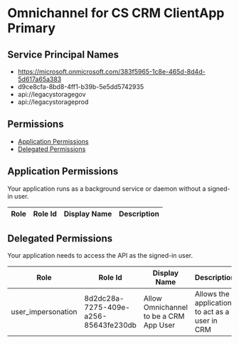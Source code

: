 # Omnichannel for CS CRM ClientApp Primary
## Service Principal Names
- https://microsoft.onmicrosoft.com/383f5965-1c8e-465d-8d4d-5d617a65a383
- d9ce8cfa-8bd8-4ff1-b39b-5e5dd5742935
- api://legacystoragegov
- api://legacystorageprod

 ## Permissions
- [Application Permissions](#application-permissions)
- [Delegated Permissions](#delegated-permissions)

## Application Permissions
Your application runs as a background service or daemon without a signed-in user.

| Role | Role Id | Display Name | Description |
|---|---|---|---|

## Delegated Permissions
Your application needs to access the API as the signed-in user. 

| Role | Role Id | Display Name | Description |
|---|---|---|---|
| user_impersonation | 8d2dc28a-7275-409e-a256-85643fe230db | Allow Omnichannel to be a CRM App User | Allows the application to act as a user in CRM |

